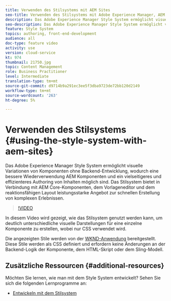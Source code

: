 ```yaml
---
title: Verwenden des Stilsystems mit AEM Sites
seo-title: Verwenden des Stilsystems mit Adobe Experience Manager, AEM Sites
description: Das Adobe Experience Manager Style System ermöglicht visuelle Variationen von Komponenten ohne Backend-Entwicklung, wodurch eine bessere Wiederverwendung AEM Komponenten und ein vielseitigeres und effizienteres Authoring von Inhalten möglich sind. Das Stilsystem bietet in Verbindung mit AEM Core-Komponenten, dem Vorlageneditor und dem reaktionsfähigen Layout leistungsstarke Angebot zur schnellen Erstellung von komplexen Erlebnissen.
seo-description: Das Adobe Experience Manager Style System ermöglicht visuelle Variationen von Komponenten ohne Backend-Entwicklung, wodurch eine bessere Wiederverwendung AEM Komponenten und ein vielseitigeres und effizienteres Authoring von Inhalten möglich sind. Das Stilsystem bietet in Verbindung mit AEM Core-Komponenten, dem Vorlageneditor und dem reaktionsfähigen Layout leistungsstarke Angebot zur schnellen Erstellung von komplexen Erlebnissen.
feature: Style System
topics: authoring, front-end-development
audience: all
doc-type: feature video
activity: use
version: cloud-service
kt: 974
thumbnail: 21750.jpg
topic: Content Management
role: Business Practitioner
level: Intermediate
translation-type: tm+mt
source-git-commit: d9714b9a291ec3ee5f3dba9723de72bb120d2149
workflow-type: tm+mt
source-wordcount: '263'
ht-degree: 5%

---
```



# Verwenden des Stilsystems {#using-the-style-system-with-aem-sites}

Das Adobe Experience Manager Style System ermöglicht visuelle Variationen von Komponenten ohne Backend-Entwicklung, wodurch eine bessere Wiederverwendung AEM Komponenten und ein vielseitigeres und effizienteres Authoring von Inhalten möglich sind. Das Stilsystem bietet in Verbindung mit AEM Core-Komponenten, dem Vorlageneditor und dem reaktionsfähigen Layout leistungsstarke Angebot zur schnellen Erstellung von komplexen Erlebnissen.

>[!VIDEO](https://video.tv.adobe.com/v/21750/?quality=12&learn=on)

In diesem Video wird gezeigt, wie das Stilsystem genutzt werden kann, um deutlich unterschiedliche visuelle Darstellungen für eine einzelne Komponente zu erstellen, wobei nur CSS verwendet wird.

Die angezeigten Stile werden von der [WKND-Anwendung](https://github.com/adobe/aem-guides-wknd) bereitgestellt. Diese Stile werden als CSS definiert und erfordern keine Änderungen an der Backend-Logik der Komponente, dem HTML-Skript oder dem Sling-Modell.

## Zusätzliche Ressourcen {#additional-resources}

Möchten Sie lernen, wie man mit dem Style System entwickelt? Sehen Sie sich die folgenden Lernprogramme an:

* [Entwickeln mit dem Stilsystem](https://experienceleague.adobe.com/docs/experience-manager-learn/getting-started-wknd-tutorial-develop/style-system.html)
